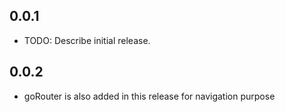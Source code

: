 ## 0.0.1

* TODO: Describe initial release.

## 0.0.2

* goRouter is also added in this release for navigation purpose